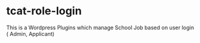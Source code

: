 # tcat-role-login
This is a Wordpress Plugins which manage School Job based on user login ( Admin, Applicant)
